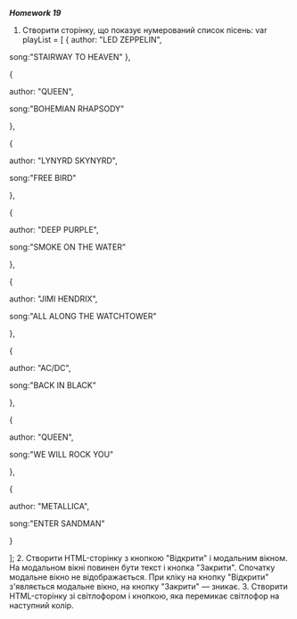 ***Homework 19***

1. Створити сторінку, що показує нумерований список пісень:
var playList = [
{
 author: "LED ZEPPELIN",

 song:"STAIRWAY TO HEAVEN"
},

{

 author: "QUEEN",

 song:"BOHEMIAN RHAPSODY"

},

{

 author: "LYNYRD SKYNYRD",

 song:"FREE BIRD"

},

{

 author: "DEEP PURPLE",

 song:"SMOKE ON THE WATER"

},

{

 author: "JIMI HENDRIX",

 song:"ALL ALONG THE WATCHTOWER"

},

{

 author: "AC/DC",

 song:"BACK IN BLACK"

},

{

 author: "QUEEN",

 song:"WE WILL ROCK YOU"

},

{

 author: "METALLICA",

 song:"ENTER SANDMAN"

}

];
2. Створити HTML-сторінку з кнопкою "Відкрити" і модальним вікном. На модальном вікні повинен бути текст і кнопка "Закрити". Спочатку модальне вікно не відображається. При кліку на кнопку "Відкрити" з'являється модальне вікно, на кнопку "Закрити" — зникає.
3. Створити HTML-сторінку зі світлофором і кнопкою, яка перемикає світлофор на наступний колір.